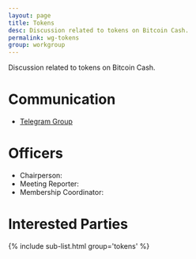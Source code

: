```yaml
---
layout: page
title: Tokens
desc: Discussion related to tokens on Bitcoin Cash.
permalink: wg-tokens
group: workgroup
---
```


Discussion related to tokens on Bitcoin Cash.

# Communication

* [Telegram Group](https://t.me/joinchat/HCYr504uzFyB7djbgD1dag)

# Officers

 * Chairperson:
 * Meeting Reporter:
 * Membership Coordinator:

# Interested Parties

{% include sub-list.html group='tokens' %}
